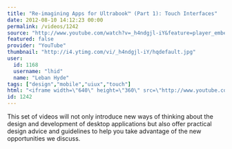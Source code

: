 ```yaml
---
title: "Re-imagining Apps for Ultrabook™ (Part 1): Touch Interfaces"
date: 2012-08-10 14:12:23 00:00
permalink: /videos/1242
source: "http://www.youtube.com/watch?v=_h4ndgjl-iY&feature=player_embedded#!"
featured: false
provider: "YouTube"
thumbnail: "http://i4.ytimg.com/vi/_h4ndgjl-iY/hqdefault.jpg"
user:
  id: 1168
  username: "lhid"
  name: "Leban Hyde"
tags: ["design","mobile","uiux","touch"]
html: "<iframe width=\"640\" height=\"360\" src=\"http://www.youtube.com/embed/_h4ndgjl-iY?wmode=transparent&fs=1&feature=oembed\" frameborder=\"0\" allowfullscreen></iframe>"
id: 1242
---
```


This set of videos will not only introduce new ways of thinking about the design and development of desktop applications but also offer practical design advice and guidelines to help you take advantage of the new opportunities we discuss.
